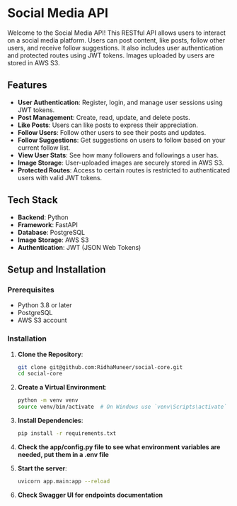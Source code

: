 # Social Media API

Welcome to the Social Media API! This RESTful API allows users to interact on a social media platform. Users can post content, like posts, follow other users, and receive follow suggestions. It also includes user authentication and protected routes using JWT tokens. Images uploaded by users are stored in AWS S3.

## Features

- **User Authentication**: Register, login, and manage user sessions using JWT tokens.
- **Post Management**: Create, read, update, and delete posts.
- **Like Posts**: Users can like posts to express their appreciation.
- **Follow Users**: Follow other users to see their posts and updates.
- **Follow Suggestions**: Get suggestions on users to follow based on your current follow list.
- **View User Stats**: See how many followers and followings a user has.
- **Image Storage**: User-uploaded images are securely stored in AWS S3.
- **Protected Routes**: Access to certain routes is restricted to authenticated users with valid JWT tokens.

## Tech Stack

- **Backend**: Python
- **Framework**: FastAPI
- **Database**: PostgreSQL
- **Image Storage**: AWS S3
- **Authentication**: JWT (JSON Web Tokens)

## Setup and Installation

### Prerequisites

- Python 3.8 or later
- PostgreSQL
- AWS S3 account

### Installation

1. **Clone the Repository**:
   ```bash
   git clone git@github.com:RidhaMuneer/social-core.git
   cd social-core
    ```

2. **Create a Virtual Environment**:
    ```bash
    python -m venv venv
    source venv/bin/activate  # On Windows use `venv\Scripts\activate`
    ```

3. **Install Dependencies**:
    ```bash
    pip install -r requirements.txt
    ```

4. **Check the app/config.py file to see what environment variables are needed, put them in a .env file**

5. **Start the server**:
    ```bash
    uvicorn app.main:app --reload
    ```

6. **Check Swagger UI for endpoints documentation**